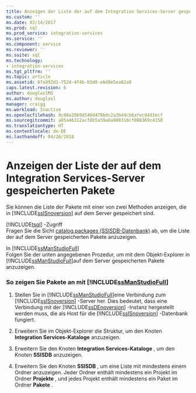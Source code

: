 ```yaml
---
title: Anzeigen der Liste der auf dem Integration Services-Server gespeicherten Pakete | Microsoft-Dokumentation
ms.custom: ''
ms.date: 03/14/2017
ms.prod: sql
ms.prod_service: integration-services
ms.service: ''
ms.component: service
ms.reviewer: ''
ms.suite: sql
ms.technology:
- integration-services
ms.tgt_pltfrm: ''
ms.topic: article
ms.assetid: 67a992d1-7524-4f4b-b3d8-ebd9e5ea82a8
caps.latest.revision: 6
author: douglaslMS
ms.author: douglasl
manager: craigg
ms.workload: Inactive
ms.openlocfilehash: 0c86e2869d540d479bdc2a3bd4cb6afec04d1ecf
ms.sourcegitcommit: a85a46312acf8b5a59a8a900310cf088369c4150
ms.translationtype: HT
ms.contentlocale: de-DE
ms.lasthandoff: 04/26/2018
---
```

# <a name="view-the-list-of-packages-on-the-integration-services-server"></a>Anzeigen der Liste der auf dem Integration Services-Server gespeicherten Pakete
  Sie können die Liste der Pakete mit einer von zwei Methoden anzeigen, die in [!INCLUDE[ssISnoversion](../../includes/ssisnoversion-md.md)] auf dem Server gespeichert sind.  
  
 [!INCLUDE[tsql](../../includes/tsql-md.md)] -Zugriff  
 Fragen Sie die Sicht [catalog.packages &#40;SSISDB-Datenbank&#41;](../../integration-services/system-views/catalog-packages-ssisdb-database.md) ab, um die Liste der auf dem Server gespeicherten Pakete anzuzeigen.  
  
 In [!INCLUDE[ssManStudioFull](../../includes/ssmanstudiofull-md.md)]  
 Folgen Sie der unten angegebenen Prozedur, um mit dem Objekt-Explorer in [!INCLUDE[ssManStudioFull](../../includes/ssmanstudiofull-md.md)]auf dem Server gespeicherten Pakete anzuzeigen.  
  
### <a name="to-view-packages-using-includessmanstudiofullincludesssmanstudiofull-mdmd"></a>So zeigen Sie Pakete an mit [!INCLUDE[ssManStudioFull](../../includes/ssmanstudiofull-md.md)]  
  
1.  Stellen Sie in [!INCLUDE[ssManStudioFull](../../includes/ssmanstudiofull-md.md)]eine Verbindung zum [!INCLUDE[ssISnoversion](../../includes/ssisnoversion-md.md)] -Server her. Dies bedeutet, dass eine Verbindung mit der [!INCLUDE[ssDEnoversion](../../includes/ssdenoversion-md.md)] -Instanz hergestellt werden muss, die als Host für die [!INCLUDE[ssISnoversion](../../includes/ssisnoversion-md.md)] -Datenbank fungiert.  
  
2.  Erweitern Sie im Objekt-Explorer die Struktur, um den Knoten **Integration Services-Kataloge** anzuzeigen.  
  
3.  Erweitern Sie den Knoten **Integration Services-Kataloge** , um den Knoten **SSISDB** anzuzeigen.  
  
4.  Erweitern Sie den Knoten **SSISDB** , um eine Liste mit mindestens einem Ordner anzuzeigen. Jeder Ordner enthält mindestens ein Projekt im Ordner **Projekte** , und jedes Projekt enthält mindestens ein Paket im Ordner **Pakete** .  
  
  

